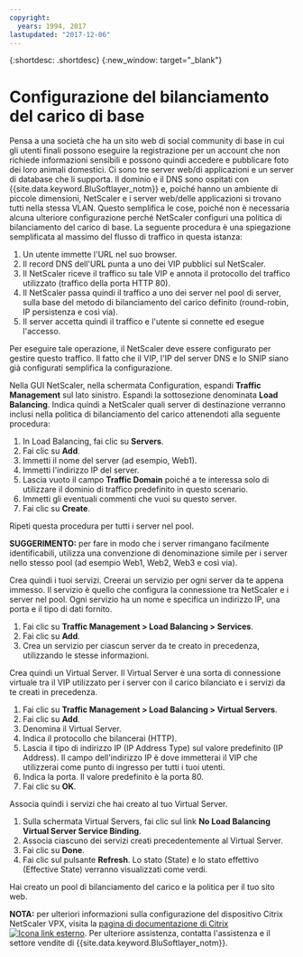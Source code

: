 ```yaml
---
copyright:
  years: 1994, 2017
lastupdated: "2017-12-06"
---
```


{:shortdesc: .shortdesc}
{:new_window: target="_blank"}

# Configurazione del bilanciamento del carico di base
Pensa a una società che ha un sito web di social community di base in cui gli utenti finali possono eseguire la registrazione per un account che non richiede informazioni sensibili e possono quindi accedere e pubblicare foto dei loro animali domestici. Ci sono tre server web/di applicazioni e un server di database che li supporta. Il dominio e il DNS sono ospitati con {{site.data.keyword.BluSoftlayer_notm}} e, poiché hanno un ambiente di piccole dimensioni, NetScaler e i server web/delle applicazioni si trovano tutti nella stessa VLAN. Questo semplifica le cose, poiché non è necessaria alcuna ulteriore configurazione perché NetScaler configuri una politica di bilanciamento del carico di base. La seguente procedura è una spiegazione semplificata al massimo del flusso di traffico in questa istanza:

1. Un utente immette l'URL nel suo browser.
2. Il record DNS dell'URL punta a uno dei VIP pubblici sul NetScaler.
3. Il NetScaler riceve il traffico su tale VIP e annota il protocollo del traffico utilizzato (traffico della porta HTTP 80).
4. Il NetScaler passa quindi il traffico a uno dei server nel pool di server, sulla base del metodo di bilanciamento del carico definito (round-robin, IP persistenza e così via).
5. Il server accetta quindi il traffico e l'utente si connette ed esegue l'accesso.

Per eseguire tale operazione, il NetScaler deve essere configurato per gestire questo traffico. Il fatto che il VIP, l'IP del server DNS e lo SNIP siano già configurati semplifica la configurazione. 

Nella GUI NetScaler, nella schermata Configuration, espandi **Traffic Management** sul lato sinistro. Espandi la sottosezione denominata **Load Balancing**. Indica quindi a NetScaler quali server di destinazione verranno inclusi nella politica di bilanciamento del carico attenendoti alla seguente procedura:

1. In Load Balancing, fai clic su **Servers**.
2. Fai clic su **Add**.
3. Immetti il nome del server (ad esempio, Web1).
4. Immetti l'indirizzo IP del server.
5. Lascia vuoto il campo **Traffic Domain** poiché a te interessa solo di utilizzare il dominio di traffico predefinito in questo scenario.
6. Immetti gli eventuali commenti che vuoi su questo server.
7. Fai clic su **Create**.

Ripeti questa procedura per tutti i server nel pool.  

**SUGGERIMENTO:** per fare in modo che i server rimangano facilmente identificabili, utilizza una convenzione di denominazione simile per i server nello stesso pool (ad esempio Web1, Web2, Web3 e così via).

Crea quindi i tuoi servizi. Creerai un servizio per ogni server da te appena immesso. Il servizio è quello che configura la connessione tra NetScaler e i server nel pool. Ogni servizio ha un nome e specifica un indirizzo IP, una porta e il tipo di dati fornito.

1. Fai clic su **Traffic Management > Load Balancing > Services**.
2. Fai clic su **Add**.
3. Crea un servizio per ciascun server da te creato in precedenza, utilizzando le stesse informazioni.

Crea quindi un Virtual Server. Il Virtual Server è una sorta di connessione virtuale tra il VIP utilizzato per i server con il carico bilanciato e i servizi da te creati in precedenza.

1. Fai clic su **Traffic Management > Load Balancing > Virtual Servers**.
2. Fai clic su **Add**.
3. Denomina il Virtual Server.
4. Indica il protocollo che bilancerai (HTTP).
5. Lascia il tipo di indirizzo IP (IP Address Type) sul valore predefinito (IP Address). Il campo dell'indirizzo IP è dove immetterai il VIP che utilizzerai come punto di ingresso per tutti i tuoi utenti.
6. Indica la porta. Il valore predefinito è la porta 80.
7. Fai clic su **OK**.

Associa quindi i servizi che hai creato al tuo Virtual Server.

1. Sulla schermata Virtual Servers, fai clic sul link **No Load Balancing Virtual Server Service Binding**.
2. Associa ciascuno dei servizi creati precedentemente al Virtual Server.
3. Fai clic su **Done**.
4. Fai clic sul pulsante **Refresh**. Lo stato (State) e lo stato effettivo (Effective State) verranno visualizzati come verdi.

Hai creato un pool di bilanciamento del carico e la politica per il tuo sito web.

**NOTA:** per ulteriori informazioni sulla configurazione del dispositivo Citrix NetScaler VPX, visita la [pagina di documentazione di Citrix![Icona link esterno](../../icons/launch-glyph.svg "Icona link esterno")](https://docs.citrix.com/en-us/netscaler.html). Per ulteriore assistenza, contatta l'assistenza e il settore vendite di {{site.data.keyword.BluSoftlayer_notm}}.
